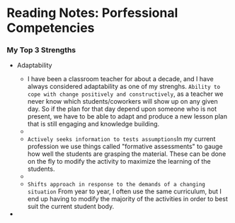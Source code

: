 # Reading Notes: Porfessional Competencies

### My Top 3 Strengths

* Adaptability
  * I have been a classroom teacher for about a decade, and I have always considered adaptability as one of my strenghs. `Ability to cope with change positively and constructively`, as a teacher we never know which students/coworkers will show up on any given day. So if the plan for that day depend upon someone who is not present, we have to be able to adapt and produce a new lesson plan that is still engaging and knowledge building.
  *
  * `Actively seeks information to tests assumptions`In my current profession we use things called "formative assessments" to gauge how well the students are grasping the material. These can be done on the fly to modify the activity to maximize the learning of the students.
  *
  * `Shifts approach in response to the demands of a changing situation` From year to year, I often use the same curriculum, but I end up having to modify the majority of the activities in order to best suit the current student body.

*
